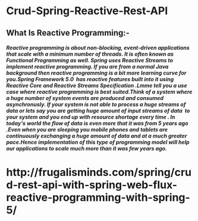 # Crud-Spring-Reactive-Rest-API
<h2>What Is Reactive Programming:-</h2>
<h5>Reactive programming is about non-blocking, event-driven applications that scale with a minimum number of threads.
It is often known as Functional Programming as well.
Spring uses Reactive Streams to implement reactive programming.
If you are from a normal Java background then reactive programming is a bit more learning curve for you.Spring Framework 5.0  
has reactive features built into it using Reactive Core and Reactive Streams Specification .Lmme tell you a use case where reactive programming is best suited.Think of a system where a huge number of system events are produced and consumed asynchronusly. If your system is not able to process a huge streams of data or lets say you are getting huge amount of input streams of data  to your system and you end up with resource shortage every time .
In today's world the flow of data is even more that it was from 5 years ago .Even when you are sleeping you mobile phones and tablets are continuously exchanging a huge amount of data and at a much greater pace.Hence implementation of this type of programming model will help our applications to scale much more than it was few years ago.
</h5>

<h1>http://frugalisminds.com/spring/crud-rest-api-with-spring-web-flux-reactive-programming-with-spring-5/</h1>
